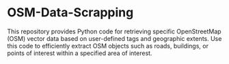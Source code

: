 # OSM-Data-Scrapping
This repository provides Python code for retrieving specific OpenStreetMap (OSM) vector data based on user-defined tags and geographic extents. Use this code to efficiently extract OSM objects such as roads, buildings, or points of interest within a specified area of interest.
